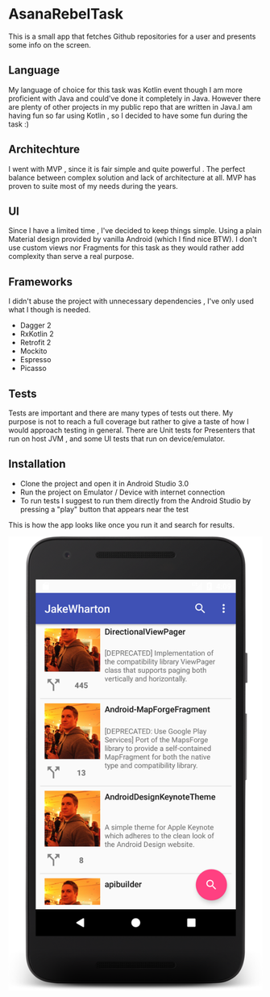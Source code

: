 # AsanaRebelTask
This is a small app that fetches Github repositories for a user and presents some info on the screen.

## Language
My language of choice for this task was Kotlin event though I am more proficient with Java and could've done it completely in Java. However there are plenty of other projects in my public repo that are written in Java.I am having fun so far using Kotlin , so I decided to have some fun during the task :)

## Architechture
I went with MVP , since it is fair simple and quite powerful . The perfect balance between complex solution and lack of architecture at all. MVP has proven to suite most of my needs during the years.

## UI
Since I have a limited time , I've decided to keep things simple. Using a plain Material design provided by vanilla Android (which I find nice BTW). I don't use custom views nor Fragments for this task as they would rather add complexity than serve a real purpose.

## Frameworks
I didn't abuse the project with unnecessary dependencies , I've only used what I though is needed.

  - Dagger 2 
  - RxKotlin 2
  - Retrofit 2
  - Mockito
  - Espresso
  - Picasso

## Tests
Tests are important and there are many types of tests out there. My purpose is not to reach a full coverage but rather to give a taste of how I would approach testing in general.
There are Unit tests for Presenters that run on host JVM , and some UI tests that run on device/emulator.

## Installation
  - Clone the project and open it in Android Studio 3.0
  - Run the project on Emulator / Device with internet connection
  - To run tests I suggest to run them directly from the Android Studio by pressing a "play" button that appears near the test
  

This is how the app looks like once you run it and search for results.

[![ScreenShot](https://raw.githubusercontent.com/ivelius/AsanaRebelTask/master/screenshot1.png)](https://raw.githubusercontent.com/ivelius/AsanaRebelTask/master/screenshot1.png)
